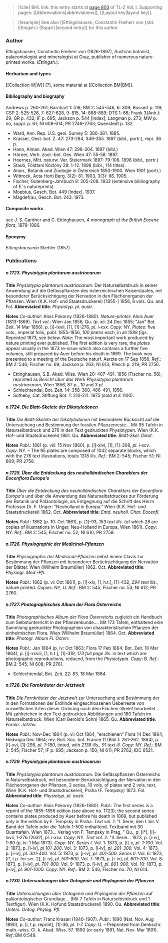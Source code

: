 > [!cite] BHL link: this entry starts at [page 803](https://www.biodiversitylibrary.org/item/103414#page/851/mode/1up) of TL-2 Vol. I.
> Supporting pages: [[Abbreviations|abbreviations]], [[Layout key|layout key]].

> [!example] See also [[Ettingshausen, Constantin Freiherr von {std. Ettingsh.} (Suppl.)|second entry]] for this author

### Author

Ettingshausen, Constantin Freiherr von (1826-1897), Austrian botanist, palaeontologist and mineralogist at Graz, publisher of numerous nature-printed works. (*Ettingsh.*).

#### Herbarium and types

[[Collection W|W]] \[?\], some material at [[Collection BM|BM]].

#### Bibliography and biography

Andrews p. 260-261; Barnhart 1: 518; BM 2: 545-546, 6: 309; Bossert p. 119; CSP 2: 525-526, 7: 627-628, 9: 815, 14: 888-889; DTS 1: 66; Frank 3(Anh.): 29; GR p. 432; IF p. 695; Jackson p. 544 \[index\]; Langman p. 273; MW p. no, suppl. p. 61; NI 608-614; PR 2749-2763; Quenstedt p. 132.
- Ward, Ann. Rep. U.S. geol. Survey 5: 380-381. 1885.
- Krasser, Oest. bot. Z. 47: 273-284, 349-355. 1897 (bibl., portr.), repr. 36 p.
- Hann, Alman. Akad. Wien 47: 298-304. 1897 (bibl.)
- Hörner, Verh. zool.-bot. Ges. Wien 47: 55-58. 1897.
- Hoernes, Mitt. naturw. Ver. Steiermark 1897: 79-106. 1898 (bibl., portr.)
- Staub, Földtani Közlöny 28: 1-12. 1898 (bibl., 114 titles).
- Anon., Botanik und Zoologie in Österreich 1850-1900. Wien 1901 (portr.)
- Wittrock, Acta Horti Berg. 3(2): 81. 1903, 3(3): 66. 1905.
- Fischer, Gutenberg-Jahrbuch 8: 205-208. 1933 (extensive bibliography of E.'s natureprints).
- Moebius, Gesch. Bot. 449 \[index\]. 1937.
- Mägdefrau, Gesch. Bot. 243. 1973.

#### Composite works

see J. S. Gardner and C. Ettinghausen, *A monograph of the British Eocene flora*, 1879-1886.

#### Eponymy

*Ettingshausenia* Stiehler (1857).

### Publications

##### n.1723. Physiotypia plantarum austriacarum

**Title**
*Physiotypia plantarum austriacarum*. Der Naturselbstdruck in seiner Anwendung auf die Gefässpflanzen des österreichischen Kaiserstaates, mit besonderer Berücksichtigung der Nervation in den Flächenorganen der Pflanzen. Wien (K.K. Hof- und Staatsdruckerei) \[1855-\] 1856, 6 vols. Qu. and Fol.
**Abbreviated title**: *Physiotyp. pl. austr.*

**Notes**
*Co-author*: Alois Pokorny (1826-1880).
*Nature-printer*: Alois Auer (1813-1869).
*Text vol*.: Wien Jan 1856, Qu. (p. xii: 24 Dec 1855; "Jan" Bot. Zeit. 14 Mar 1856), p. \[i\]-lxvii, \[1\], \[1\]-276, *pl. i-xxx. Copy*: NY.
*Plates*: five vols., imperial folio, publ. 1855-1856, *100 plates* each, in all *1588 figs*. Reprinted 1873, see below.
*Note*: The most important work produced by nature printing ever published. The first edition is very rare, the *plates* appear usually in the 1873 re-issue which also contains a further five volumes, still prepared by Auer before his death in 1869. The book was presented to a meeting of the Deutsche naturf. Aerzte on 17 Sep 1856.
*Ref*.: BM 2: 546; Fischer no. 69; Jackson p. 263; NI 613; Plesch p. 219; PR 2756.
- Ettinghausen, S.B. Akad. Wiss. Wien 20: 407-491. 1856 (Fischer no. 56), reprinted as *Bericht über das Werk Physiotypia plantarum austriacarum*, Wien 1856, 87 p., *10* and *3 pl*.
- Schlechtendal, Bot. Zeit. 14: 358-360, 486-491, 1856.
- Sotheby, Cat. Stiftung Bot. 1: 210-211. 1975 (sold at *£* 1100).

##### n.1724. Die Blatt-Skelete der Dikotyledonen

**Title**
*Die Blatt-Skelete der Dikotyledonen* mit besonderer Rücksicht auf die Untersuchung und Bestimmung der fossilen Pflanzenreste... Mit 95 Tafeln in Naturselbstdruck und 276 in den Text gedruckten Physiotypen. Wien (K.K. Hof- und Staatsdruckerei) 1861. Qu.
**Abbreviated title**: *Blatt-Skel. Dikot.*

**Notes**
*Publ*.: 1861 (p. viii: 15 Nov 1860), p. \[i\]-xlvi, \[1\], \[1\]-308, *pl. i-xcv. Copy*: NY. – The 95 plates are composed of 1042 separate blocks, which with the 276 text illustrations, totals 1318 ills.
*Ref*.: BM 2: 545; Fischer 51; NI 609; PR 2758.

##### n.1725. Über die Entdeckung des neuholländischen Charakters der Eocenflora Europa's

**Title**
*Über die Entdeckung des neuholländischen Charakters der Eocenflora Europa's* und über die Anwendung des Naturselbstdruckes zur Förderung der Botanik und Paläontologie, als Entgegnung auf die Schrift des Herrn Professor Dr. F. Unger: "Neuholland in Europa." Wien (K.K. Hof- und Staatsdruckerei) 1862. Oct.
**Abbreviated title**: *Entd. neuholl. Char. Eocenfl.*

**Notes**
*Publ*.: 1862 (p. 10: Oct 1861), p. \[1\]-93, *153 text ills*. (of which 28 are copies of illustrations in Unger, Neu-Holland in Europa, Wien 1861). *Copy*: NY.
*Ref*.: BM 2: 545; Fischer no. 52; NI 610; PR 2759.

##### n.1726. Physiographic der Medicinal-Pflanzen

**Title**
*Physiographic der Medicinal-Pflanzen* nebst einem Clavis zur Bestimmung der Pflanzen mit besonderer Berücksichtigung der Nervation der Blätter. Wien (Wilhelm Braumüller) 1862. Oct.
**Abbreviated title**: *Physiogr. Med.-Pfl.*

**Notes**
*Publ*.: 1862 (p. vi: Oct 1861), p. \[i\]-xiv, \[1, h.t.\], \[1\]-432, *294 text ills*., nature printed.
*Copies*: NY, U.
*Ref*.: BM 2: 545; Fischer no. 53; NI 612; PR 2760.

##### n.1727. Photographisches Album der Flora Österreichs

**Title**
*Photographisches Album der Flora Österreichs* zugleich ein Handbuch zum Selbstunterricht in der Pflanzenkunde.... Mit 173 Tafeln, enthaltend eine Sammlung gedruckter Photographien von charakteristischen Pflanzen der einheimischen Flora. Wien (Wilhelm Braumüller) 1864. Oct.
**Abbreviated title**: *Photogr. Album Fl. Österr.*

**Notes**
*Publ*.: Jan 1864 (p. iv: Oct 1863; Flora 17 Feb 1864; Bot. Zeit. 18 Mar 1864), p. \[i\]-xxviii, \[1, h.t.\], \[1\]-319, *173 full page ills*. in text which are photographic reproductions, reduced, from the *Physiotypia. Copy*: B.
*Ref*.: BM 2: 545; NI 608; PR 2761.
- Schlechtendal, Bot. Zeit. 22: 83. 18 Mar 1864.

##### n.1728. Die Farnkräuter der Jetztwelt

**Title**
*Die Farnkräuter der Jetztwelt* zur Untersuchung und Bestimmung der in den Formationen der Erdrinde eingeschlossenen Ueberreste von vorweltlichen Arten dieser Ordnung nach dem Flächen-Skelet bearbeitet.... Mit zahlreichen in den Text gedruckten Abbildungen und 180 Tafeln im Naturselbstdruck. Wien (Carl Gerold's Sohn) 1865. Qu.
**Abbreviated title**: *Farnkr. Jetztw.*

**Notes**
*Publ*.: Nov-Dec 1864 (p. vi: Oct 1864, "erschienen" Flora 14 Dec 1864, Hedwigia Dec 1864; rev. Bull. Soc. bot. France 11 (Bibl.): 261-262. 1864), p. \[i\]-xvi, \[1\]-298, *pl. 1-180*, tinted, with *2138 ills., 91 text ill. Copy*: NY.
*Ref*.: BM 2: 545; Fischer 57; IF p. 695; Jackson p. 150; NI 611; PR 2762; IDC 6521.

##### n.1729. Physiotypia plantarum austriacarum

**Title**
*Physiotypia plantarum austriacarum*. Die Gefässpflanzen Österreichs in Naturselbstdruck, mit besonderer Berücksichtigung der Nervation in den Flächenorganen der Pflanzen, 2 series, 10 vols, of plates and 2 vols, text, Wien (K.K. Hof- und Staatsdruckerei), Praha (F. Tempsky) 1873. Fol.
**Abbreviated title**: *Physiotyp. pl. austr.*

**Notes**
*Co-author*: Alois Pokorny (1826-1880).
*Publ*.: The first series is a reprint of the 1855-1856 edition (see above no. 1723); the second series contains plates produced by Auer before his death in 1869, but published only in the edition by F. Tempsky in Praha.
*Text vol. 1*: "I. Serie, den I. bis V. Band der Tafeln oder die Tafeln 1-500 enthaltend. Textband mit 30 Quarttafeln. Wien 1873... Verlag von F. Tempsky in Prag, " Qu., p. \[i\*\], \[i\]-lxvii, 1-276 (263?), pl. *i-xxx. Copy*: NY.
*Text vol. 2*: "II. Serie... 1873, p. \[i-iv\], 1-80 (p. iv: 1 Mai 1873). *Copy*: NY.
*Series I*. Vol. 1: 1873, p. \[i\]-x, *pl. 1-100.*
Vol. 2: 1873, p. \[i-iv\], *pl 101-200*.
Vol. 3: 1873, p. \[i-iv\], *pl. 201-300.*
Vol. 4: 1873, p. \[i-iv\], *pl. 301-400.*
Vol. 5: 1873, p. \[i-iv\], *pl. 401-500.*
*Series II*. Vol. 6: 1873, \[i\*, t.p. for ser. 2\], \[i-iv\], *pl. 501-600.* Vol. 7: 1873, p. \[i-iv\], pl. *601-700*.
Vol. 8: 1873, p. \[i-iv\], *pl. 701-800.*
Vol. 9: 1873, p. \[i-iv\], *pl. 801-900.*
Vol. 10: 1873, p. \[i-iv\], *pl. 901-1000.*
*Copy*: NY.
*Ref*.: BM 2: 546; Fischer no. 70; NI 614.

##### n.1730. Untersuchungen über Ontogenie und Phylogenie der Pflanzen

**Title**
*Untersuchungen über Ontogenie und Phylogenie der Pflanzen* auf paläontologischer Grundlage... (Mit 7 Tafeln in Naturselbstdruck und 1 Textfigur). Wien (K.K. Hofund Staatsdruckerei) 1890. Qu.
**Abbreviated title**: *Unters. Ontog. Phylog. Pfl.*

**Notes**
*Co-author*: Franz Krasan (1840-1907).
*Publ*.: 1890 (Nat. Nov. Aug 1890), p. \[i, t.p. reprint\], \[1\]-36, *pl. 1-7. Copy*: U. – Preprinted from Denkschr. math.-wiss. Cl. k. Akad. Wiss. 57. 1890 (or early 1891, Nat. Nov. Mar 1891).
*Ref*.:BM 6:549.

